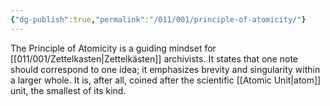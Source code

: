 ```yaml
---
{"dg-publish":true,"permalink":"/011/001/principle-of-atomicity/"}
---
```


The Principle of Atomicity is a guiding mindset for [[011/001/Zettelkasten\|Zettelkästen]] archivists. It states that one note should correspond to one idea; it emphasizes brevity and singularity within a larger whole. It is, after all, coined after the scientific [[Atomic Unit\|atom]] unit, the smallest of its kind.